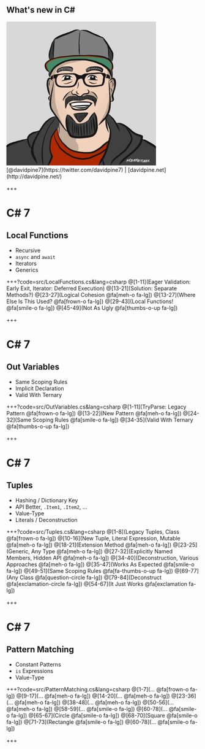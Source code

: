 ## <span>What's new in C#</span>
<img src="assets/me.jpg" height="375" />
<br />
[@davidpine7](https://twitter.com/davidpine7) | [davidpine.net](http://davidpine.net/)

+++

# C# 7
## Local Functions

- Recursive
- `async` and `await`
- Iterators
- Generics

+++?code=src/LocalFunctions.cs&lang=csharp
@[1-11](Eager Validation: Early Exit, Iterator: Deferred Execution)
@[13-21](Solution: Separate Methods?)
@[23-27](Logical Cohesion @fa[meh-o fa-lg])
@[13-27](Where Else Is This Used? @fa[frown-o fa-lg])
@[29-43](Local Functions! @fa[smile-o fa-lg])
@[45-49](Not As Ugly @fa[thumbs-o-up fa-lg])

+++

# C# 7
## Out Variables

- Same Scoping Rules
- Implicit Declaration
- Valid With Ternary 

+++?code=src/OutVariables.cs&lang=csharp
@[1-11](TryParse: Legacy Pattern @fa[frown-o fa-lg])
@[13-22](New Pattern @fa[meh-o fa-lg])
@[24-32](Same Scoping Rules @fa[smile-o fa-lg])
@[34-35](Valid With Ternary @fa[thumbs-o-up fa-lg])

+++

# C# 7
## Tuples

- Hashing / Dictionary Key
- API Better, `.Item1`, `.Item2`, ...
- Value-Type
- Literals / Deconstruction

+++?code=src/Tuples.cs&lang=csharp
@[1-8](Legacy Tuples, Class @fa[frown-o fa-lg])
@[10-16](New Tuple, Literal Expression, Mutable @fa[meh-o fa-lg])
@[18-21](Extension Method @fa[meh-o fa-lg])
@[23-25](Generic, Any Type @fa[meh-o fa-lg])
@[27-32](Explicitly Named Members, Hidden API @fa[meh-o fa-lg])
@[34-40](Deconstruction, Various Approaches @fa[meh-o fa-lg])
@[35-47](Works As Expected @fa[smile-o fa-lg])
@[49-51](Same Scoping Rules @fa[fa-thumbs-o-up fa-lg])
@[69-77](Any Class @fa[question-circle fa-lg])
@[79-84](Deconstruct @fa[exclamation-circle fa-lg])
@[54-67](It Just Works @fa[exclamation fa-lg])

+++

# C# 7
## Pattern Matching

- Constant Patterns
- `is` Expressions
- Value-Type

+++?code=src/PatternMatching.cs&lang=csharp
@[1-7](... @fa[frown-o fa-lg])
@[9-17](... @fa[meh-o fa-lg])
@[14-20](... @fa[meh-o fa-lg])
@[23-36](... @fa[meh-o fa-lg])
@[38-48](... @fa[meh-o fa-lg])
@[50-56](... @fa[meh-o fa-lg])
@[58-59](... @fa[smile-o fa-lg])
@[60-78](... @fa[smile-o fa-lg])
@[65-67](Circle @fa[smile-o fa-lg])
@[68-70](Square @fa[smile-o fa-lg])
@[71-73](Rectangle @fa[smile-o fa-lg])
@[60-78](... @fa[smile-o fa-lg])

+++

